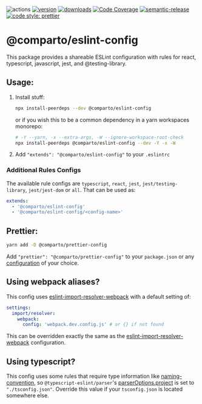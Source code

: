 [actions-badge]: https://img.shields.io/github/workflow/status/jimmy-guzman/comparto-eslint-config/cicd?label=actions&logo=github-actions&style=flat-square
[version-badge]: https://img.shields.io/npm/v/@comparto/eslint-config.svg?logo=npm&style=flat-square
[package]: https://www.npmjs.com/package/@comparto/eslint-config
[downloads-badge]: https://img.shields.io/npm/dm/@comparto/eslint-config.svg?logo=npm&style=flat-square
[npmtrends]: http://www.npmtrends.com/@comparto/eslint-config
[semantic-release]: https://github.com/semantic-release/semantic-release
[semantic-release-badge]: https://img.shields.io/badge/%20%20%F0%9F%93%A6%F0%9F%9A%80-semantic--release-e10079.svg?style=flat-square
[coverage-badge]: https://img.shields.io/codecov/c/github/jimmy-guzman/comparto-eslint-config.svg?style=flat-square
[coverage]: https://codecov.io/github/jimmy-guzman/comparto-eslint-config
[prettier-badge]: https://img.shields.io/badge/code_style-prettier-ff69b4.svg?style=flat-square
[prettier]: https://github.com/prettier/prettier
[prettier-config]: https://prettier.io/docs/en/configuration.html
[eslint-import-resolver-webpack]: https://github.com/benmosher/eslint-plugin-import/tree/master/resolvers/webpack#eslint-import-resolver-webpack
[eslint-parser-options]: https://eslint.org/docs/user-guide/configuring#specifying-parser-options
[ts-eslint-naming-conventions-so]: https://github.com/typescript-eslint/typescript-eslint/blob/master/packages/eslint-plugin/docs/rules/naming-convention.md#selector-options

![actions][actions-badge]
[![version][version-badge]][package] [![downloads][downloads-badge]][npmtrends]
[![Code Coverage][coverage-badge]][coverage]
[![semantic-release][semantic-release-badge]][semantic-release]
[![code style: prettier][prettier-badge]][prettier]

# @comparto/eslint-config

This package provides a shareable ESLint configuration with rules for react, typescript, javascript, jest, and @testing-library.

## Usage:

1. Install stuff:

   ```sh
   npx install-peerdeps --dev @comparto/eslint-config
   ```

   or if you wish this to be a common dependency in a yarn workspaces monorepo:

   ```sh
   # -Y --yarn, -x --extra-args, -W --ignore-workspace-root-check
   npx install-peerdeps @comparto/eslint-config --dev -Y -x -W
   ```

1. Add `"extends": "@comparto/eslint-config"` to your `.eslintrc`

### Additional Rules Configs

The available rule configs are `typescript`, `react`, `jest`, `jest/testing-library`, `jest/jest-dom` or `all`. That can be used as:

```yml
extends:
  - '@comparto/eslint-config'
  - '@comparto/eslint-config/<config-name>'
```

## Prettier:

```sh
yarn add -D @comparto/prettier-config
```

Add `"prettier": "@comparto/prettier-config"` to your `package.json` or any [configuration][prettier-config] of your choice.

## Using webpack aliases?

This config uses [eslint-import-resolver-webpack][eslint-import-resolver-webpack] with a default setting of:

```yml
settings:
  import/resolver:
    webpack:
      config: 'webpack.dev.config.js' # or {} if not found
```

This can be overridden exactly the same as the [eslint-import-resolver-webpack][eslint-import-resolver-webpack] configuration.

## Using typescript?

This config uses some rules that require type information like [naming-convention][ts-eslint-naming-conventions-so], so `@typescript-eslint/parser`'s [parserOptions.project][eslint-parser-options] is set to `"./tsconfig.json"`. Override this value if your `tsconfig.json` is located somewhere else.
